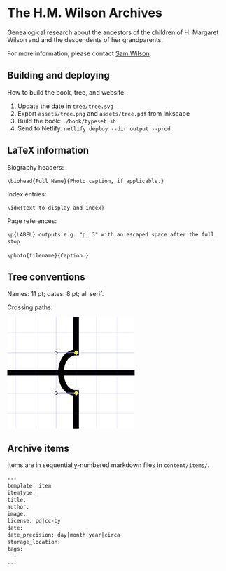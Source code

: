 The H.M. Wilson Archives
========================

Genealogical research about the ancestors of the children of H. Margaret Wilson
and and the descendents of her grandparents.

For more information, please contact [Sam Wilson](https://samwilson.id.au/).

## Building and deploying

How to build the book, tree, and website:

1. Update the date in `tree/tree.svg`
1. Export `assets/tree.png` and `assets/tree.pdf` from Inkscape
2. Build the book: `./book/typeset.sh`
1. Send to Netlify: `netlify deploy --dir output --prod`

## LaTeX information

Biography headers:

	\biohead{Full Name}{Photo caption, if applicable.}

Index entries:

	\idx{text to display and index}

Page references:

	\p{LABEL} outputs e.g. "p. 3" with an escaped space after the full stop

    \photo{filename}{Caption.}

## Tree conventions

Names: 11 pt; dates: 8 pt; all serif.

Crossing paths:

![Paths crossing](tree/path-jumping.png)

## Archive items

Items are in sequentially-numbered markdown files in `content/items/`.

```
---
template: item
itemtype: 
title: 
author: 
image: 
license: pd|cc-by
date: 
date_precision: day|month|year|circa
storage_location: 
tags:
  - 
---
```
